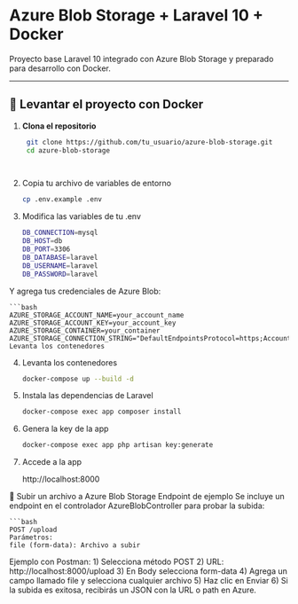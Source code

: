 # Azure Blob Storage + Laravel 10 + Docker

Proyecto base Laravel 10 integrado con Azure Blob Storage y preparado para desarrollo con Docker.

---

## 🚀 Levantar el proyecto con Docker

1. **Clona el repositorio**

   ```bash
    git clone https://github.com/tu_usuario/azure-blob-storage.git
    cd azure-blob-storage

    

2. Copia tu archivo de variables de entorno

    ```bash
    cp .env.example .env

3. Modifica las variables de tu .env

    ```bash
    DB_CONNECTION=mysql
    DB_HOST=db
    DB_PORT=3306
    DB_DATABASE=laravel
    DB_USERNAME=laravel
    DB_PASSWORD=laravel

Y agrega tus credenciales de Azure Blob:

    ```bash
    AZURE_STORAGE_ACCOUNT_NAME=your_account_name
    AZURE_STORAGE_ACCOUNT_KEY=your_account_key
    AZURE_STORAGE_CONTAINER=your_container
    AZURE_STORAGE_CONNECTION_STRING="DefaultEndpointsProtocol=https;AccountName=your_account_name;AccountKey=your_account_key;EndpointSuffix=core.windows.net"
    Levanta los contenedores

4. Levanta los contenedores

    ```bash
    docker-compose up --build -d

5. Instala las dependencias de Laravel

    ```bash
    docker-compose exec app composer install


6. Genera la key de la app

    ```bash
    docker-compose exec app php artisan key:generate

7. Accede a la app

    http://localhost:8000


📂 Subir un archivo a Azure Blob Storage
Endpoint de ejemplo
Se incluye un endpoint en el controlador AzureBlobController para probar la subida:

    ```bash
    POST /upload
    Parámetros:
    file (form-data): Archivo a subir

Ejemplo con Postman:
    1) Selecciona método POST
    2) URL: http://localhost:8000/upload
    3) En Body selecciona form-data
    4) Agrega un campo llamado file y selecciona cualquier archivo
    5) Haz clic en Enviar
    6) Si la subida es exitosa, recibirás un JSON con la URL o path en Azure.